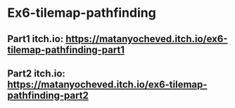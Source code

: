 # Ex6-tilemap-pathfinding
## Part1 itch.io:   https://matanyocheved.itch.io/ex6-tilemap-pathfinding-part1
## Part2 itch.io:   https://matanyocheved.itch.io/ex6-tilemap-pathfinding-part2
